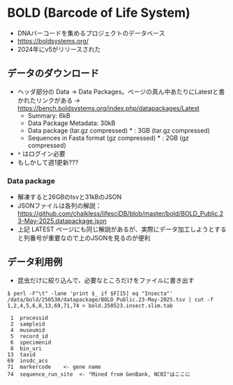# BOLD (Barcode of Life System)
- DNAバーコードを集めるプロジェクトのデータベース
- https://boldsystems.org/
- 2024年にv5がリリースされた

## データのダウンロード
- ヘッダ部分の Data → Data Packages。ページの真ん中あたりにLatestと書かれたリンクがある → https://bench.boldsystems.org/index.php/datapackages/Latest
  - Summary: 6kB	
  - Data Package Metadata: 30kB	
  - Data package (tar.gz compressed) * :	3GB (tar.gz compressed)
  - Sequences in Fasta format (gz compressed) * :	2GB (gz compressed)
- `*` はログイン必要
- もしかして週1更新???

### Data package
- 解凍すると26GBのtsvと31kBのJSON
- JSONファイルは各列の解説：https://github.com/chalkless/lifesciDB/blob/master/bold/BOLD_Public.23-May-2025.datapackage.json
- 上記 LATEST ページにも同じ解説があるが、実際にデータ加工しようとすると列番号が重要なので上のJSONを見るのが便利

## データ利用例
- 昆虫だけに絞り込んで、必要なところだけをファイルに書き出す
```
$ perl -F"\t" -lane 'print $_ if $F[15] eq "Insecta"' /data/bold/250530/datapackage/BOLD_Public.23-May-2025.tsv | cut -f 1,2,4,5,6,8,13,69,71,74 > bold.250523.insect.slim.tab
```

```
 1	processid
 2	sampleid
 4	museumid
 5	record_id
 6	specimenid
 8	bin_uri
13	taxid
69	insdc_acs
71	markercode    <- gene name
74	sequence_run_site  <- "Mined from GenBank, NCBI"はここに
```

